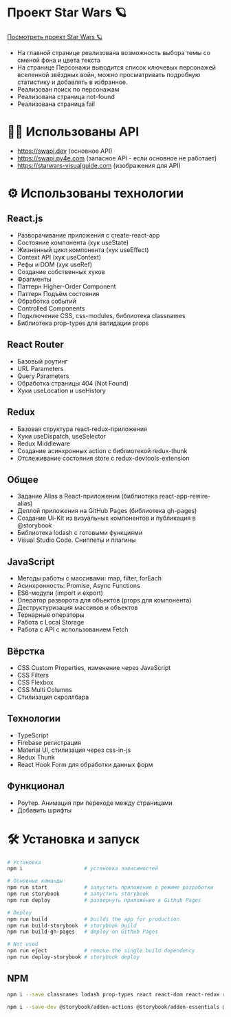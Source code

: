 # Проект Star Wars 🪐

[Посмотреть проект Star Wars 🪐](https://vipreal.github.io/Star-Wars-React/)

- На главной странице реализована возможность выбора темы со сменой фона и цвета текста
- На странице Персонажи выводится список ключевых персонажей вселенной звёздных войн, можно просматривать подробную статистику и добавлять в избранное.
- Реализован поиск по персонажам
- Реализована страница not-found
- Реализована страница fail

# ⛓️‍💥 Использованы API
- https://swapi.dev (основное API)
- https://swapi.py4e.com (запасное API - если основное не работает)
- https://starwars-visualguide.com (изображения для API)

# ⚙️ Использованы технологии
## React.js
- Разворачивание приложения с create-react-app
- Состояние компонента (хук useState)
- Жизненный цикл компонента (хук useEffect)
- Context API (хук useContext)
- Рефы и DOM (хук useRef)
- Создание собственных хуков
- Фрагменты
- Паттерн Higher-Order Component
- Паттерн Подъём состояния
- Обработка событий
- Controlled Components
- Подключение CSS, css-modules, библиотека classnames
- Библиотека prop-types для валидации props
## React Router
- Базовый роутинг
- URL Parameters
- Query Parameters
- Обработка страницы 404 (Not Found)
- Хуки useLocation и useHistory
## Redux
- Базовая структура react-redux-приложения
- Хуки useDispatch, useSelector
- Redux Middleware
- Создание асинхронных action с библиотекой redux-thunk
- Отслеживание состояния store с redux-devtools-extension
## Общее
- Задание Alias в React-приложении (библиотека react-app-rewire-alias)
- Деплой приложения на GitHub Pages (библиотека gh-pages)
- Создание Ui-Kit из визуальных компонентов и публикация в @storybook
- Библиотека lodash с готовыми функциями
- Visual Studio Code. Сниппеты и плагины
## JavaScript
- Методы работы с массивами: map, filter, forEach
- Асинхронность: Promise, Async Functions
- ES6-модули (import и export)
- Оператор разворота для объектов (props для компонента)
- Деструктуризация массивов и объектов
- Тернарные операторы
- Работа с Local Storage
- Работа с API с использованием Fetch
## Вёрстка
- CSS Custom Properties, изменение через JavaScript
- CSS Filters
- CSS Flexbox
- CSS Multi Columns
- Стилизация скроллбара
## Технологии
- TypeScript
- Firebase регистрация
- Material UI, стилизация через css-in-js
- Redux Thunk
- React Hook Form для обработки данных форм
## Функционал
- Роутер. Анимация при переходе между страницами
- Добавить шрифты

# 🛠 Установка и запуск
```bash
# Установка
npm i                    # установка зависимостей
```
```bash
# Основные команды
npm run start            # запустить приложение в режиме разработки
npm run storybook        # запустить storybook
npm run deploy           # развернуть приложение в Github Pages
```
```bash
# Deploy
npm run build            # builds the app for production
npm run build-storybook  # storybook build
npm run build-gh-pages   # deploy on Github Pages
```
```bash
# Not used
npm run eject            # remove the single build dependency
npm run deploy-storybook # storybook deploy
```

## NPM
```bash
npm i --save classnames lodash prop-types react react-dom react-redux react-router react-router-dom react-scripts redux redux-devtools-extension redux-thunk
```
```bash
npm i --save-dev @storybook/addon-actions @storybook/addon-essentials @storybook/addon-links @storybook/node-logger @storybook/preset-create-react-app @storybook/react @storybook/storybook-deployer gh-pages react-app-rewire-alias react-app-rewired
```
